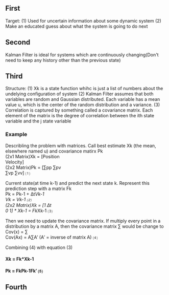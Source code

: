 ## First
Target: (1) Used for uncertain information about some dynamic system
        (2) Make an educated guess about what the system is going to do next

## Second
Kalman Filter is ideal for systems which are continuously changing(Don't need to keep any history other than the previous state)

## Third
Structure: (1) Xk is a state function whihc is just a list of numbers about the undelying configuration of system
           (2) Kalman Filter assumes that both variables are random and Gaussian distributed. Each variable has a mean value                u, which is the center of the random distribution and a variance.
           (3) Correlation is captured by something called a covariance matrix. Each element of the matrix is the degree of                  correlation between the ith state variable and the j state variable
           
### Example
Describling the problem with matrices. Call best estimate Xk (the mean, elsewhere named u) and covariance matirx Pk  
(2x1 Matrix)Xk = [Position  
Velocity]  
(2x2 Matrix)Pk = [∑pp ∑pv  
∑vp ∑vv]                ⑴  
      
Current state(at time k-1) and predict the next state k. Represent this prediction step with a matrix Fk  
Pk = Pk-1 + ∆t*Vk-1  
Vk = Vk-1                     ⑵  
(2x2 Matrix)Xk = [1   ∆t  
0    1] * Xk-1 = Fk*Xk-1 ⑶  

Then we need to update the covariance matrix. If multiply every point in a distribution by a matrix A, then the covariance matrix ∑ would be change to  
Cov(x) = ∑  
Cov(Ax) = A∑A′         (A′ = inverse of matrix A)    ⑷  

Combining (4) with equation (3)  
#### Xk = Fk*Xk-1  
#### Pk = FkPk-1Fk′        ⑸  

## Fourth
